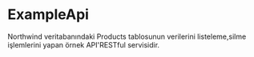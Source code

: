  # ExampleApi
Northwind veritabanındaki Products tablosunun verilerini listeleme,silme işlemlerini yapan örnek API'RESTful servisidir.
